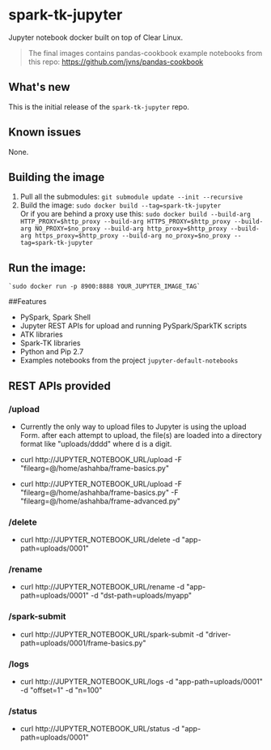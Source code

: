 # spark-tk-jupyter

Jupyter notebook docker built on top of Clear Linux.

>The final images contains pandas-cookbook example notebooks from this repo:
https://github.com/jvns/pandas-cookbook

## What's new

This is the initial release of the `spark-tk-jupyter` repo.

## Known issues

None.

## Building the image
1. Pull all the submodules: `git submodule update --init --recursive`  
2. Build the image:  `sudo docker build --tag=spark-tk-jupyter`  
    Or if you are behind a proxy use this:
   `sudo docker build --build-arg HTTP_PROXY=$http_proxy --build-arg HTTPS_PROXY=$http_proxy --build-arg NO_PROXY=$no_proxy --build-arg http_proxy=$http_proxy --build-arg https_proxy=$http_proxy --build-arg no_proxy=$no_proxy --tag=spark-tk-jupyter`  

## Run the image:  

    `sudo docker run -p 8900:8888 YOUR_JUPYTER_IMAGE_TAG`

##Features

- PySpark, Spark Shell
- Jupyter REST APIs for upload and running PySpark/SparkTK scripts
- ATK libraries
- Spark-TK libraries
- Python and Pip 2.7
- Examples notebooks from the project `jupyter-default-notebooks`

## REST APIs provided

### /upload
- Currently the only way to upload files to Jupyter is using the upload Form.
    after each attempt to upload, the file(s) are loaded into a directory format like "uploads/dddd" where d is a digit.

- curl http://JUPYTER_NOTEBOOK_URL/upload -F "filearg=@/home/ashahba/frame-basics.py"
- curl http://JUPYTER_NOTEBOOK_URL/upload -F "filearg=@/home/ashahba/frame-basics.py" -F "filearg=@/home/ashahba/frame-advanced.py"

### /delete
- curl http://JUPYTER_NOTEBOOK_URL/delete -d "app-path=uploads/0001"

### /rename
- curl http://JUPYTER_NOTEBOOK_URL/rename -d "app-path=uploads/0001" -d "dst-path=uploads/myapp"

### /spark-submit
- curl http://JUPYTER_NOTEBOOK_URL/spark-submit -d "driver-path=uploads/0001/frame-basics.py"

### /logs
- curl http://JUPYTER_NOTEBOOK_URL/logs -d "app-path=uploads/0001" -d "offset=1" -d "n=100"

### /status
- curl http://JUPYTER_NOTEBOOK_URL/status -d "app-path=uploads/0001"


